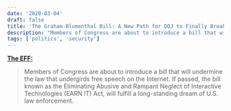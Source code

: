 ```yaml
---
date: '2020-03-04'
draft: false
title: 'The Graham-Blumenthal Bill: A New Path for DOJ to Finally Break Encryption'
description: "Members of Congress are about to introduce a bill that will undermine the law that undergirds free speech on the Internet. If passed, the bill known as the Eliminating Abusive and Rampant Neglect of Interactive Technologies (EARN IT) Act, will fulfill a long-standing dream of U.S. law enforcement."
tags: ['politics', 'security']
---
```


**[The EFF:](https://www.eff.org/deeplinks/2020/03/graham-blumenthal-bill-new-path-doj-finally-break-encryption)**

> Members of Congress are about to introduce a bill that will undermine the law that undergirds free speech on the Internet. If passed, the bill known as the Eliminating Abusive and Rampant Neglect of Interactive Technologies (EARN IT) Act, will fulfill a long-standing dream of U.S. law enforcement.<!-- excerpt -->
